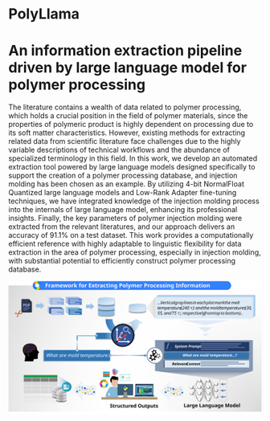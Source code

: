 # PolyLlama
# An information extraction pipeline driven by large language model for polymer processing

The literature contains a wealth of data related to polymer processing, which holds a crucial position in the field of polymer materials, since the properties of polymeric product is highly dependent on processing due to its soft matter characteristics. However, existing methods for extracting related data from scientific literature face challenges due to the highly variable descriptions of technical workflows and the abundance of specialized terminology in this field. In this work, we develop an automated extraction tool powered by large language models designed specifically to support the creation of a polymer processing database, and injection molding has been chosen as an example. By utilizing 4-bit NormalFloat Quantized large language models and Low-Rank Adapter fine-tuning techniques, we have integrated knowledge of the injection molding process into the internals of large language model, enhancing its professional insights. Finally, the key parameters of polymer injection molding were extracted from the relevant literatures, and our approach delivers an accuracy of 91.1% on a test dataset. This work provides a computationally efficient reference with highly adaptable to linguistic flexibility for data extraction in the area of polymer processing, especially in injection molding, with substantial potential to efficiently construct polymer processing database.

<img src="https://github.com/Sleepykaby/PolyLlama/blob/main/file/picture.svg">
